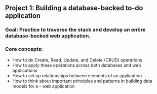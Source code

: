 ## Project 1: Building a database-backed to-do application

### Goal: Practice to traverse the stack and develop an entire database-backed web application.

### Core concepts:
- How to do Create, Read, Update, and Delete (CRUD) operations
- How to apply these operations across both databases and web applications
- How to set up relationships between elements of an application
- How to think about important principles and patterns in building data models for a - web application
